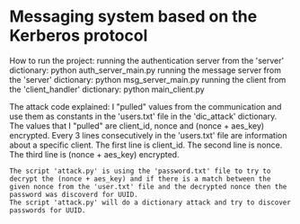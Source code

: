 # Messaging system based on the Kerberos protocol


How to run the project:
    running the authentication server from the 'server' dictionary:    python auth_server_main.py
    running the message server from the 'server' dictionary:           python msg_server_main.py
    running the client from the 'client_handler' dictionary:           python main_client.py

The attack code explained:
    I "pulled" values ​​from the communication and use them as constants in the 'users.txt' file in the 'dic_attack' dictionary.
    The values that I "pulled" are client_id, nonce and (nonce + aes_key) encrypted.
    Every 3 lines consecutively in the 'users.txt' file are information about a specific client.
    The first line is client_id. The second line is nonce. The third line is (nonce + aes_key) encrypted.
    
    The script 'attack.py' is using the 'password.txt' file to try to decrypt the (nonce + aes_key) and if there is a match between the 
    given nonce from the 'user.txt' file and the decrypted nonce then the password was discoverd for UUID.
    The script 'attack.py' will do a dictionary attack and try to discover passwords for UUID.
